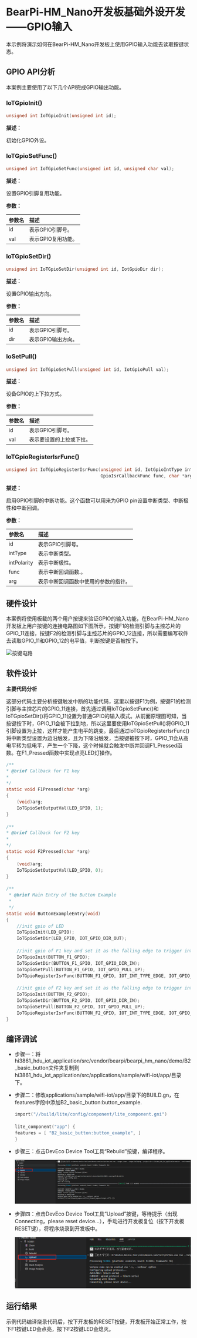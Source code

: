 # BearPi-HM_Nano开发板基础外设开发——GPIO输入
本示例将演示如何在BearPi-HM_Nano开发板上使用GPIO输入功能去读取按键状态。

## GPIO API分析
本案例主要使用了以下几个API完成GPIO输出功能。
### IoTGpioInit()
```c
unsigned int IoTGpioInit(unsigned int id);
```
 **描述：**

初始化GPIO外设。
### IoTGpioSetFunc()
```c
unsigned int IoTGpioSetFunc(unsigned int id, unsigned char val);
```
**描述：**

设置GPIO引脚复用功能。

**参数：**

|参数名|描述|
|:--|:------| 
| id | 表示GPIO引脚号。  |
| val | 表示GPIO复用功能。 |

### IoTGpioSetDir()
```c
unsigned int IoTGpioSetDir(unsigned int id, IotGpioDir dir);
```
**描述：**

设置GPIO输出方向。

**参数：**

|参数名|描述|
|:--|:------| 
| id | 表示GPIO引脚号。  |
| dir | 表示GPIO输出方向。  |


### IoSetPull()
```c
unsigned int IoTGpioSetPull(unsigned int id, IotGpioPull val);
```
**描述：**

设备GPIO的上下拉方式。

**参数：**

|参数名|描述|
|:--|:------| 
| id | 表示GPIO引脚号。  |
| val | 表示要设置的上拉或下拉。  |


### IoTGpioRegisterIsrFunc()
```c
unsigned int IoTGpioRegisterIsrFunc(unsigned int id, IotGpioIntType intType, IotGpioIntPolarity intPolarity,
                                    GpioIsrCallbackFunc func, char *arg);
```
**描述：**

启用GPIO引脚的中断功能。这个函数可以用来为GPIO pin设置中断类型、中断极性和中断回调。

**参数：**

|参数名|描述|
|:--|:------| 
| id | 表示GPIO引脚号。  |
| intType| 表示中断类型。  |
| intPolarity| 表示中断极性。 |
| func| 表示中断回调函数.。  |
| arg| 表示中断回调函数中使用的参数的指针。  |


## 硬件设计
本案例将使用板载的两个用户按键来验证GPIO的输入功能，在BearPi-HM_Nano开发板上用户按键的连接电路图如下图所示，按键F1的检测引脚与主控芯片的GPIO_11连接，按键F2的检测引脚与主控芯片的GPIO_12连接，所以需要编写软件去读取GPIO_11和GPIO_12的电平值，判断按键是否被按下。

![按键电路](/doc/bearpi/figures/B2_basic_button/按键电路.png "按键电路")

## 软件设计

**主要代码分析**

这部分代码主要分析按键触发中断的功能代码，这里以按键F1为例，按键F1的检测引脚与主控芯片的GPIO_11连接，首先通过调用IoTGpioSetFunc()和IoTGpioSetDir()将GPIO_11设置为普通GPIO的输入模式。从前面原理图可知，当按键按下时，GPIO_11会被下拉到地，所以这里要使用IoTGpioSetPull()将GPIO_11引脚设置为上拉，这样才能产生电平的跳变。最后通过IoTGpioRegisterIsrFunc()将中断类型设置为边沿触发，且为下降沿触发，当按键被按下时，GPIO_11会从高电平转为低电平，产生一个下降，这个时候就会触发中断并回调F1_Pressed函数。在F1_Pressed函数中实现点亮LED灯操作。
```c
/**
* @brief Callback for F1 key
*
*/
static void F1Pressed(char *arg)
{
    (void)arg;
    IoTGpioSetOutputVal(LED_GPIO, 1);
}

/**
* @brief Callback for F2 key
*
*/
static void F2Pressed(char *arg)
{
    (void)arg;
    IoTGpioSetOutputVal(LED_GPIO, 0);
}

/**
 * @brief Main Entry of the Button Example
 * 
 */
static void ButtonExampleEntry(void)
{
    //init gpio of LED
    IoTGpioInit(LED_GPIO);
    IoTGpioSetDir(LED_GPIO, IOT_GPIO_DIR_OUT);

    //init gpio of F1 key and set it as the falling edge to trigger interrupt
    IoTGpioInit(BUTTON_F1_GPIO);
    IoTGpioSetDir(BUTTON_F1_GPIO, IOT_GPIO_DIR_IN);
    IoTGpioSetPull(BUTTON_F1_GPIO, IOT_GPIO_PULL_UP);
    IoTGpioRegisterIsrFunc(BUTTON_F1_GPIO, IOT_INT_TYPE_EDGE, IOT_GPIO_EDGE_FALL_LEVEL_LOW, F1Pressed, NULL);

    //init gpio of F2 key and set it as the falling edge to trigger interrupt
    IoTGpioInit(BUTTON_F2_GPIO);
    IoTGpioSetDir(BUTTON_F2_GPIO, IOT_GPIO_DIR_IN);
    IoTGpioSetPull(BUTTON_F2_GPIO, IOT_GPIO_PULL_UP);
    IoTGpioRegisterIsrFunc(BUTTON_F2_GPIO, IOT_INT_TYPE_EDGE, IOT_GPIO_EDGE_FALL_LEVEL_LOW, F2Pressed, NULL);
}
```

## 编译调试


* 步骤一：将hi3861_hdu_iot_application/src/vendor/bearpi/bearpi_hm_nano/demo/B2_basic_button文件夹复制到hi3861_hdu_iot_application/src/applications/sample/wifi-iot/app/目录下。

* 步骤二：修改applications/sample/wifi-iot/app/目录下的BUILD.gn，在features字段中添加B2_basic_button:button_example.

    ```c
    import("//build/lite/config/component/lite_component.gni")

    lite_component("app") {
    features = [ "B2_basic_button:button_example", ]
    }
    ```
* 步骤三：点击DevEco Device Tool工具“Rebuild”按键，编译程序。

    ![image-20230103154607638](/doc/pic/image-20230103154607638.png)

* 步骤四：点击DevEco Device Tool工具“Upload”按键，等待提示（出现Connecting，please reset device...），手动进行开发板复位（按下开发板RESET键），将程序烧录到开发板中。

    ![image-20230103154836005](/doc/pic/image-20230103154836005.png)    
    


## 运行结果

示例代码编译烧录代码后，按下开发板的RESET按键，开发板开始正常工作，按下F1按键LED会点亮，按下F2按键LED会熄灭。


